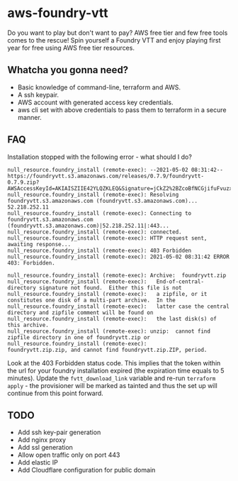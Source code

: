 # aws-foundry-vtt
Do you want to play but don't want to pay? AWS free tier and few free tools comes to the rescue! Spin yourself a Foundry VTT and enjoy playing first year for free using AWS free tier resources.

## Whatcha you gonna need?
- Basic knowledge of command-line, terraform and AWS.
- A ssh keypair.
- AWS account with generated access key credentials.
- aws cli set with above credentials to pass them to terraform in a secure manner.

## FAQ

Installation stopped with the following error - what should I do?
```
null_resource.foundry_install (remote-exec): --2021-05-02 08:31:42--  https://foundryvtt.s3.amazonaws.com/releases/0.7.9/foundryvtt-0.7.9.zip?AWSAccessKeyId=AKIAISZIIE42YLQZKLEQ&Signature=jCkZ2%2BZcoBfNCGjifuFvuzxTJvI%3D&Expires=1619939669
null_resource.foundry_install (remote-exec): Resolving foundryvtt.s3.amazonaws.com (foundryvtt.s3.amazonaws.com)... 52.218.252.11
null_resource.foundry_install (remote-exec): Connecting to foundryvtt.s3.amazonaws.com (foundryvtt.s3.amazonaws.com)|52.218.252.11|:443...
null_resource.foundry_install (remote-exec): connected.
null_resource.foundry_install (remote-exec): HTTP request sent, awaiting response...
null_resource.foundry_install (remote-exec): 403 Forbidden
null_resource.foundry_install (remote-exec): 2021-05-02 08:31:42 ERROR 403: Forbidden.

null_resource.foundry_install (remote-exec): Archive:  foundryvtt.zip
null_resource.foundry_install (remote-exec):   End-of-central-directory signature not found.  Either this file is not
null_resource.foundry_install (remote-exec):   a zipfile, or it constitutes one disk of a multi-part archive.  In the
null_resource.foundry_install (remote-exec):   latter case the central directory and zipfile comment will be found on
null_resource.foundry_install (remote-exec):   the last disk(s) of this archive.
null_resource.foundry_install (remote-exec): unzip:  cannot find zipfile directory in one of foundryvtt.zip or
null_resource.foundry_install (remote-exec):         foundryvtt.zip.zip, and cannot find foundryvtt.zip.ZIP, period.
```

Look at the 403 Forbidden status code. This implies that the token within the url for your foundry installation expired (the expiration time equals to 5 minutes). Update the `fvtt_download_link` variable and re-run `terraform apply` - the provisioner will be marked as tainted and thus the set up will continue from this point forward.

## TODO
- Add ssh key-pair generation
- Add nginx proxy
- Add ssl generation
- Allow open traffic only on port 443
- Add elastic IP
- Add Cloudflare configuration for public domain